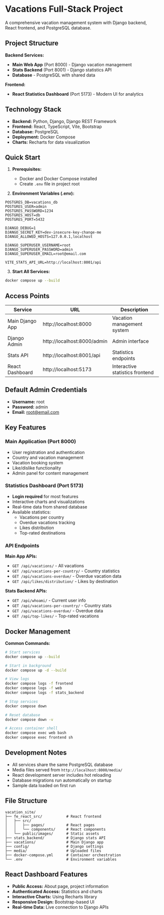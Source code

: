 # Vacations Full-Stack Project

A comprehensive vacation management system with Django backend, React frontend, and PostgreSQL database.

## Project Structure

**Backend Services:**
- **Main Web App** (Port 8000) - Django vacation management
- **Stats Backend** (Port 8001) - Django statistics API  
- **Database** - PostgreSQL with shared data

**Frontend:**
- **React Statistics Dashboard** (Port 5173) - Modern UI for analytics

## Technology Stack

- **Backend:** Python, Django, Django REST Framework
- **Frontend:** React, TypeScript, Vite, Bootstrap
- **Database:** PostgreSQL
- **Deployment:** Docker Compose
- **Charts:** Recharts for data visualization

## Quick Start

1. **Prerequisites:**
   - Docker and Docker Compose installed
   - Create `.env` file in project root

2. **Environment Variables (.env):**
```env
POSTGRES_DB=vacations_db
POSTGRES_USER=admin
POSTGRES_PASSWORD=1234
POSTGRES_HOST=db
POSTGRES_PORT=5432

DJANGO_DEBUG=1
DJANGO_SECRET_KEY=dev-insecure-key-change-me
DJANGO_ALLOWED_HOSTS=127.0.0.1,localhost

DJANGO_SUPERUSER_USERNAME=root
DJANGO_SUPERUSER_PASSWORD=admin
DJANGO_SUPERUSER_EMAIL=root@email.com

VITE_STATS_API_URL=http://localhost:8001/api
```

3. **Start All Services:**
```bash
docker compose up --build
```

## Access Points

| Service | URL | Description |
|---------|-----|-------------|
| Main Django App | http://localhost:8000 | Vacation management system |
| Django Admin | http://localhost:8000/admin | Admin interface |
| Stats API | http://localhost:8001/api | Statistics endpoints |
| React Dashboard | http://localhost:5173 | Interactive statistics frontend |

## Default Admin Credentials

- **Username:** root
- **Password:** admin
- **Email:** root@email.com

## Key Features

### Main Application (Port 8000)
- User registration and authentication
- Country and vacation management
- Vacation booking system
- Like/dislike functionality
- Admin panel for content management

### Statistics Dashboard (Port 5173)
- **Login required** for most features
- Interactive charts and visualizations
- Real-time data from shared database
- Available statistics:
  - Vacations per country
  - Overdue vacations tracking
  - Likes distribution
  - Top-rated destinations

### API Endpoints

**Main App APIs:**
- `GET /api/vacations/` - All vacations
- `GET /api/vacations-per-country/` - Country statistics
- `GET /api/vacations-overdue/` - Overdue vacation data
- `GET /api/likes/distribution/` - Likes by destination

**Stats Backend APIs:**
- `GET /api/whoami/` - Current user info
- `GET /api/vacations-per-country/` - Country stats
- `GET /api/vacations-overdue/` - Overdue data
- `GET /api/top-likes/` - Top-rated vacations

## Docker Management

**Common Commands:**
```bash
# Start services
docker compose up --build

# Start in background
docker compose up -d --build

# View logs
docker compose logs -f frontend
docker compose logs -f web
docker compose logs -f stats_backend

# Stop services
docker compose down

# Reset database
docker compose down -v

# Access container shell
docker compose exec web bash
docker compose exec frontend sh
```

## Development Notes

- All services share the same PostgreSQL database
- Media files served from `http://localhost:8000/media/`
- React development server includes hot reloading
- Database migrations run automatically on startup
- Sample data loaded on first run

## File Structure

```
vacation_site/
├── fe_react_src/           # React frontend
│   ├── src/
│   │   ├── pages/          # React pages
│   │   └── components/     # React components
│   └── public/images/      # Static assets
├── stats_backend/          # Django stats API
├── vacations/              # Main Django app
├── config/                 # Django settings
├── media/                  # Uploaded files
├── docker-compose.yml      # Container orchestration
└── .env                    # Environment variables
```

## React Dashboard Features

- **Public Access:** About page, project information
- **Authenticated Access:** Statistics and charts
- **Interactive Charts:** Using Recharts library
- **Responsive Design:** Bootstrap-based UI
- **Real-time Data:** Live connection to Django APIs